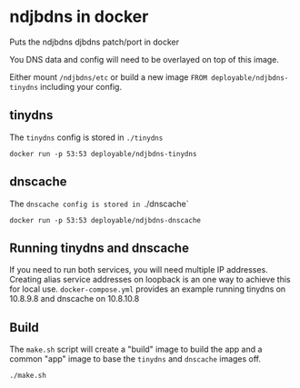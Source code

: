 # ndjbdns in docker

Puts the ndjbdns djbdns patch/port in docker

You DNS data and config will need to be overlayed on top of this image. 

Either mount `/ndjbdns/etc` or build a new image `FROM deployable/ndjbdns-tinydns` including your config.

## tinydns

The `tinydns` config is stored in `./tinydns`

`docker run -p 53:53 deployable/ndjbdns-tinydns`

## dnscache 

The `dnscache config is stored in `./dnscache`

`docker run -p 53:53 deployable/ndjbdns-dnscache`

## Running tinydns and dnscache

If you need to run both services, you will need multiple IP addresses. Creating alias service addresses on loopback is an one way to achieve this for local use. `docker-compose.yml` provides an example running tinydns on 10.8.9.8 and dnscache on 10.8.10.8

## Build

The `make.sh` script will create a "build" image to build the app and a common "app" image to base the `tinydns` and `dnscache` images off. 

`./make.sh`

